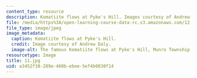 ```yaml
---
content_type: resource
description: Komatiite flows at Pyke's Hill. Images courtesy of Andrew Daly.
file: /media/https%3A/open-learning-course-data-rc.s3.amazonaws.com/12-753-geodynamics-seminar-spring-2005/a3452f38289e460bebee5ef4b0830f14_11.jpg
file_type: image/jpeg
image_metadata:
  caption: Komatiite flows at Pyke's Hill.
  credit: Image courtesy of Andrew Daly.
  image-alt: The famous Komatiite flows at Pyke's Hill, Munro Township Ontario.
resourcetype: Image
title: 11.jpg
uid: a3452f38-289e-460b-ebee-5ef4b0830f14
---
```

